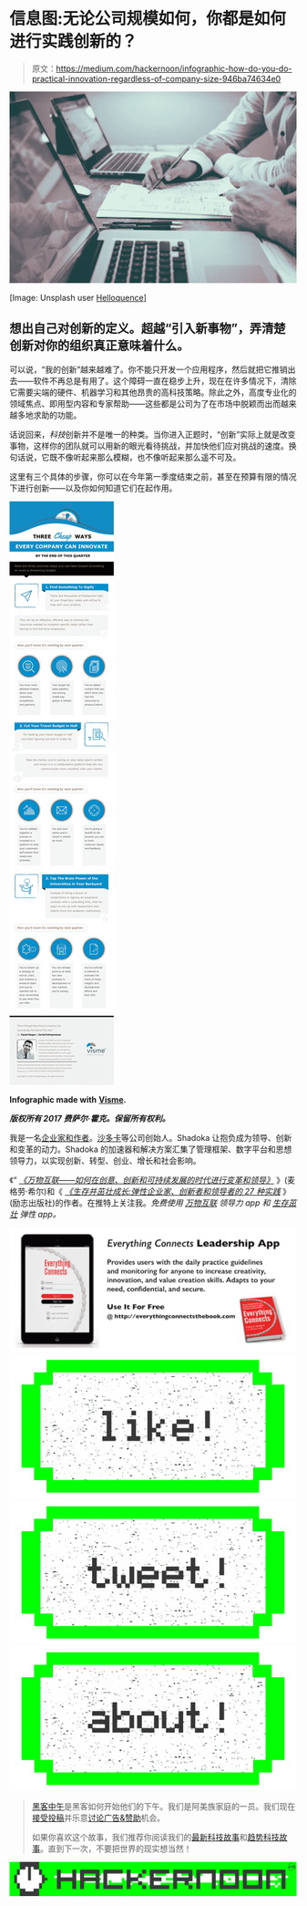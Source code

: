 # 信息图:无论公司规模如何，你都是如何进行实践创新的？

> 原文：<https://medium.com/hackernoon/infographic-how-do-you-do-practical-innovation-regardless-of-company-size-946ba74634e0>

![](img/cd001957b3c20bbfbb8b6bc39eb78e1c.png)

[Image: Unsplash user [Helloquence](https://unsplash.com/@helloquence)]

## 想出自己对创新的定义。超越“引入新事物”，弄清楚创新对你的组织真正意味着什么。

可以说，“我的创新”越来越难了。你不能只开发一个应用程序，然后就把它推销出去——软件不再总是有用了。这个障碍一直在稳步上升，现在在许多情况下，清除它需要尖端的硬件、机器学习和其他昂贵的高科技策略。除此之外，高度专业化的领域焦点、即用型内容和专家帮助——这些都是公司为了在市场中脱颖而出而越来越多地求助的功能。

话说回来，*科技*创新并不是唯一的种类。当你进入正题时，“创新”实际上就是改变事物，这样你的团队就可以用新的眼光看待挑战，并加快他们应对挑战的速度。换句话说，它既不像听起来那么模糊，也不像听起来那么遥不可及。

这里有三个具体的步骤，你可以在今年第一季度结束之前，甚至在预算有限的情况下进行创新——以及你如何知道它们在起作用。

![](img/3e07b66d8489b1e0061b5961e2fcc3d9.png)

**Infographic made with** [**Visme**](http://www.visme.co/)**.**

***版权所有 2017 费萨尔·霍克。保留所有权利。***

我是一名[企业家和作者](http://faisalhoque.com/speaking/)。[沙多卡](http://shadoka.com/)等公司创始人。Shadoka 让抱负成为领导、创新和变革的动力。Shadoka 的加速器和解决方案汇集了管理框架、数字平台和思想领导力，以实现创新、转型、创业、增长和社会影响。

《“ [*《万物互联——如何在创意、创新和可持续发展的时代进行变革和领导》*](http://www.amazon.com/Everything-Connects-Creativity-Innovation-Sustainability/dp/0071830758/ref=sr_1_1?ie=UTF8&qid=1376488798&sr=8-1&keywords=everything+connects%2Bfaisal+hoque) 》(麦格劳·希尔)和《 [*《生存并茁壮成长:弹性企业家、创新者和领导者的 27 种实践*](http://survivetothrive.pub/) 》(励志出版社)的作者。在推特上关注我。*免费使用* [*万物互联*](http://app.everythingconnectsthebook.com/login.php) *领导力 app 和* [*生存茁壮*](http://app.survivetothrive.pub/login.php) *弹性 app。*

![](img/cb9087c9b0adad8ea1725ef36209115c.png)[![](img/50ef4044ecd4e250b5d50f368b775d38.png)](http://bit.ly/HackernoonFB)[![](img/979d9a46439d5aebbdcdca574e21dc81.png)](https://goo.gl/k7XYbx)[![](img/2930ba6bd2c12218fdbbf7e02c8746ff.png)](https://goo.gl/4ofytp)

> [黑客中午](http://bit.ly/Hackernoon)是黑客如何开始他们的下午。我们是阿美族家庭的一员。我们现在[接受投稿](http://bit.ly/hackernoonsubmission)并乐意[讨论广告&赞助](mailto:partners@amipublications.com)机会。
> 
> 如果你喜欢这个故事，我们推荐你阅读我们的[最新科技故事](http://bit.ly/hackernoonlatestt)和[趋势科技故事](https://hackernoon.com/trending)。直到下一次，不要把世界的现实想当然！

![](img/be0ca55ba73a573dce11effb2ee80d56.png)